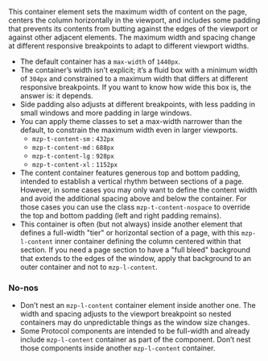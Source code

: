 This container element sets the maximum width of content on the page, centers
the column horizontally in the viewport, and includes some padding that prevents
its contents from butting against the edges of the viewport or against other
adjacent elements. The maximum width and spacing change at different responsive
breakpoints to adapt to different viewport widths.

- The default container has a `max-width` of `1440px`.
- The container’s width isn’t explicit; it’s a fluid box with a minimum width of
  `304px` and constrained to a maximum width that differs at different responsive
  breakpoints. If you want to know how wide this box is, the answer is: it depends.
- Side padding also adjusts at different breakpoints, with less padding in small
  windows and more padding in large windows.
- You can apply theme classes to set a max-width narrower than the default, to
  constrain the maximum width even in larger viewports.
  - `mzp-t-content-sm` : `432px`
  - `mzp-t-content-md` : `688px`
  - `mzp-t-content-lg` : `928px`
  - `mzp-t-content-xl` : `1152px`
- The content container features generous top and bottom padding, intended to
  establish a vertical rhythm between sections of a page. However, in some cases
  you may only want to define the content width and avoid the additional spacing
  above and below the container. For those cases you can use the class
  `mzp-t-content-nospace` to override the top and bottom padding (left and right
  padding remains).
- This container is often (but not always) inside another element that defines
  a full-width "tier" or horizontal section of a page, with this `mzp-l-content`
  inner container defining the column centered within that section. If you need
  a page section to have a "full bleed" background that extends to the edges of
  the window, apply that background to an outer container and not to `mzp-l-content`.

### No-nos

- Don’t nest an `mzp-l-content` container element inside another one. The width
  and spacing adjusts to the viewport breakpoint so nested containers may do
  unpredictable things as the window size changes.
- Some Protocol components are intended to be full-width and already include
  `mzp-l-content` container as part of the component. Don’t nest those components
  inside another `mzp-l-content` container.
